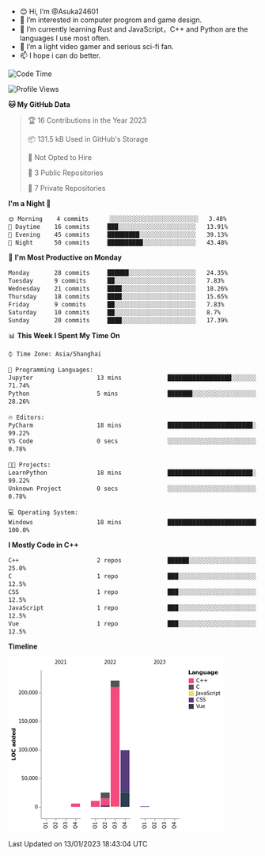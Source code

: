- 😊 Hi, I’m @Asuka24601
- 👀 I’m interested in computer progrom and game design.
- 🌱 I’m currently learning Rust and JavaScript，C++ and Python are the languages I use most often.
- 💞️ I’m a light video gamer and serious sci-fi fan.
- 📫 I hope i can do better.

<!--START_SECTION:waka-->
![Code Time](http://img.shields.io/badge/Code%20Time-302%20hrs%2042%20mins-blue)

![Profile Views](http://img.shields.io/badge/Profile%20Views-156-blue)

**🐱 My GitHub Data** 

> 🏆 16 Contributions in the Year 2023
 > 
> 📦 131.5 kB Used in GitHub's Storage 
 > 
> 🚫 Not Opted to Hire
 > 
> 📜 3 Public Repositories 
 > 
> 🔑 7 Private Repositories  
 > 
**I'm a Night 🦉** 

```text
🌞 Morning    4 commits      ░░░░░░░░░░░░░░░░░░░░░░░░░   3.48% 
🌆 Daytime    16 commits     ███░░░░░░░░░░░░░░░░░░░░░░   13.91% 
🌃 Evening    45 commits     █████████░░░░░░░░░░░░░░░░   39.13% 
🌙 Night      50 commits     ██████████░░░░░░░░░░░░░░░   43.48%

```
📅 **I'm Most Productive on Monday** 

```text
Monday       28 commits     ██████░░░░░░░░░░░░░░░░░░░   24.35% 
Tuesday      9 commits      ██░░░░░░░░░░░░░░░░░░░░░░░   7.83% 
Wednesday    21 commits     ████░░░░░░░░░░░░░░░░░░░░░   18.26% 
Thursday     18 commits     ████░░░░░░░░░░░░░░░░░░░░░   15.65% 
Friday       9 commits      ██░░░░░░░░░░░░░░░░░░░░░░░   7.83% 
Saturday     10 commits     ██░░░░░░░░░░░░░░░░░░░░░░░   8.7% 
Sunday       20 commits     ████░░░░░░░░░░░░░░░░░░░░░   17.39%

```


📊 **This Week I Spent My Time On** 

```text
⌚︎ Time Zone: Asia/Shanghai

💬 Programming Languages: 
Jupyter                  13 mins             ██████████████████░░░░░░░   71.74% 
Python                   5 mins              ███████░░░░░░░░░░░░░░░░░░   28.26%

🔥 Editors: 
PyCharm                  18 mins             ████████████████████████░   99.22% 
VS Code                  0 secs              ░░░░░░░░░░░░░░░░░░░░░░░░░   0.78%

🐱‍💻 Projects: 
LearnPython              18 mins             ████████████████████████░   99.22% 
Unknown Project          0 secs              ░░░░░░░░░░░░░░░░░░░░░░░░░   0.78%

💻 Operating System: 
Windows                  18 mins             █████████████████████████   100.0%

```

**I Mostly Code in C++** 

```text
C++                      2 repos             ██████░░░░░░░░░░░░░░░░░░░   25.0% 
C                        1 repo              ███░░░░░░░░░░░░░░░░░░░░░░   12.5% 
CSS                      1 repo              ███░░░░░░░░░░░░░░░░░░░░░░   12.5% 
JavaScript               1 repo              ███░░░░░░░░░░░░░░░░░░░░░░   12.5% 
Vue                      1 repo              ███░░░░░░░░░░░░░░░░░░░░░░   12.5%

```


**Timeline**

![Chart not found](https://raw.githubusercontent.com/Asuka24601/Asuka24601/main/charts/bar_graph.png) 


 Last Updated on 13/01/2023 18:43:04 UTC
<!--END_SECTION:waka-->
